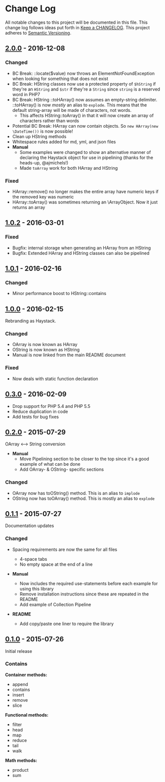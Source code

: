# Change Log
All notable changes to this project will be documented in this file.
This change log follows ideas put forth in [Keep a CHANGELOG](http://keepachangelog.com/).
This project adheres to [Semantic Versioning](http://semver.org/).

## [2.0.0](https://github.com/ericpoe/haystack/tree/v2.0.0) - 2016-12-08

### Changed
* BC Break: ::locate($value) now throws an ElementNotFoundException when looking for something that does not exist
* BC Break: HString classes now use a protected property of `$hString` if they're an `HString` and `$str` if they're a `String` since `string` is a reserved word in PHP7
* BC Break: HString ::toHArray() now assumes an empty-string delimiter. ::toHArray() is now *mostly* an alias to `explode`. This means that the default string-array will be made of characters, not words.
  * This affects HString::toArray() in that it will now create an array of characters rather than words
* Potential BC Break: HArray can now contain objects. So `new HArray(new \DateTime())` is now possible!
* Clean up HString methods
* Whitespace rules added for md, yml, and json files
* **Manual**
    * Some examples were changed to show an alternative manner of declaring the Haystack object for use in pipelining (thanks for the heads-up, @ajmichels!)
    * Made `toArray` work for both HArray and HString

### Fixed
* HArray::remove() no longer makes the entire array have numeric keys if the removed key was numeric
* HArray::toArray() was sometimes returning an \ArrayObject. Now it just returns an array

## [1.0.2](https://github.com/ericpoe/haystack/tree/v1.0.2) - 2016-03-01

### Fixed
* Bugfix: internal storage when generating an HArray from an HString
* Bugfix: Extended HArray and HString classes can also be pipelined

## [1.0.1](https://github.com/ericpoe/haystack/tree/v1.0.1) - 2016-02-16

### Changed
* Minor performance boost to HString::contains

## [1.0.0](https://github.com/ericpoe/haystack/tree/v1.0.0) - 2016-02-15
Rebranding as Haystack.

### Changed
* OArray is now known as HArray
* OString is now known as HString
* Manual is now linked from the main README document

### Fixed
* Now deals with static function declaration

## [0.3.0](https://github.com/ericpoe/haystack/tree/v0.3.0) - 2016-02-09

* Drop support for PHP 5.4 and PHP 5.5
* Reduce duplication in code
* Add tests for bug fixes

## [0.2.0](https://github.com/ericpoe/haystack/tree/v0.2.0) - 2015-07-29
OArray <--> String conversion

* **Manual**
    * Move Pipelining section to be closer to the top since it's a good example of what can be done
    * Add OArray- & OString- specific sections

### Changed

* OArray now has toOString() method. This is an alias to `implode`
* OString now has toOArray() method. This is mostly an alias to `explode`

## [0.1.1](https://github.com/ericpoe/haystack/tree/v0.1.1) - 2015-07-27
Documentation updates

### Changed

* Spacing requirements are now the same for all files
    * 4-space tabs
    * No empty space at the end of a line

* **Manual**
    * Now includes the required use-statements before each example for using this library
    * Remove installation instructions since these are repeated in the README
    * Add example of Collection Pipeline

* **README**
    * Add copy/paste one liner to require the library

## [0.1.0](https://github.com/ericpoe/haystack/tree/v0.1.0) - 2015-07-26
Initial release

### Contains
**Container methods:**

* append
* contains
* insert
* remove
* slice

**Functional methods:**

* filter
* head
* map
* reduce
* tail
* walk

**Math methods:**

* product
* sum
